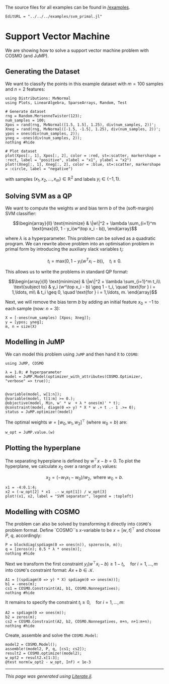 The source files for all examples can be found in [/examples](https://github.com/oxfordcontrol/COSMO.jl/tree/master/examples/).
```@meta
EditURL = "../../../examples/svm_primal.jl"
```

# Support Vector Machine
We are showing how to solve a support vector machine problem with COSMO (and JuMP).

## Generating the Dataset
We want to classify the points in this example dataset with $m = 100$ samples and $n = 2$ features:

````@example svm_primal
using Distributions: MvNormal
using Plots, LinearAlgebra, SparseArrays, Random, Test
````

````@example svm_primal
# Generate dataset
rng = Random.MersenneTwister(123);
num_samples = 100;
Xpos = rand(rng, MvNormal([1.5, 1.5], 1.25), div(num_samples, 2))';
Xneg = rand(rng, MvNormal([-1.5, -1.5], 1.25), div(num_samples, 2))';
ypos = ones(div(num_samples, 2));
yneg = -ones(div(num_samples, 2));
nothing #hide
````

````@example svm_primal
# Plot dataset
plot(Xpos[:, 1], Xpos[:, 2], color = :red, st=:scatter, markershape = :rect, label = "positive", xlabel = "x1", ylabel = "x2")
plot!(Xneg[:, 1], Xneg[:, 2], color = :blue, st=:scatter, markershape = :circle, label = "negative")
````

with samples $(x_1, x_2, \ldots, x_m) \in \mathbb{R}^2$ and labels $y_i \in \{-1,1\}$.

## Solving SVM as a QP
We want to compute the weights $w$ and bias term $b$ of the (soft-margin) SVM classifier:

```math
\begin{array}{ll}
    \text{minimize}   & \|w\|^2 + \lambda \sum_{i=1}^m \text{max}(0, 1 - y_i(w^\top x_i  - b)),
\end{array}
```
where $\lambda$ is a hyperparameter. This problem can be solved as a quadratic program.
We can rewrite above problem into an optimisation problem in primal form by introducing the auxiliary slack variables $t_i$:

```math
t_i = \text{max}(0, 1 - y_i(w^T x_i  - b)), \quad t_i \geq 0.
```

This allows us to write the problems in standard QP format:
```math
\begin{array}{ll}
    \text{minimize}   & \|w\|^2 + \lambda \sum_{i=1}^m t_i\\
    \text{subject to} & y_i (w^\top x_i - b) \geq 1 - t_i, \quad \text{for } i = 1,\ldots, m\\
                      & t_i \geq 0, \quad \text{for } i = 1,\ldots, m.
\end{array}
```
Next, we will remove the bias term $b$ by adding an initial feature $x_0 = -1$ to each sample (now: $n = 3$):

````@example svm_primal
X = [-ones(num_samples) [Xpos; Xneg]];
y = [ypos; yneg];
m, n = size(X)
````

## Modelling in JuMP
We can model this problem using `JuMP` and then hand it to `COSMO`:

````@example svm_primal
using JuMP, COSMO
````

````@example svm_primal
λ = 1.0; # hyperparameter
model = JuMP.Model(optimizer_with_attributes(COSMO.Optimizer, "verbose" => true));


@variable(model, w[1:n]);
@variable(model, t[1:m] >= 0.);
@objective(model, Min, w' * w  + λ * ones(m)' * t);
@constraint(model, diagm(0 => y) * X * w .+ t .- 1 .>= 0);
status = JuMP.optimize!(model)
````

The optimal weights $w = [w_0, w_1, w_2]^\top$ (where $w_0 = b$) are:

````@example svm_primal
w_opt = JuMP.value.(w)
````

## Plotting the hyperplane
The separating hyperplane is defined by $w^\top x - b = 0$. To plot the hyperplane, we calculate $x_2$ over a range of $x_1$ values:
```math
x_2 = (-w_1 x_1 - w_0) / w_2, \text{ where } w_0 = b.
```

````@example svm_primal
x1 = -4:0.1:4;
x2 = (-w_opt[2] * x1  .- w_opt[1]) / w_opt[3]
plot!(x1, x2, label = "SVM separator", legend = :topleft)
````

## Modelling with COSMO
The problem can also be solved by transforming it directly into `COSMO`'s problem format.
Define `COSMO``s $x$-variable to be $x=[w, t]^\top$ and choose $P$, $q$, accordingly:

````@example svm_primal
P = blockdiag(spdiagm(0 => ones(n)), spzeros(m, m));
q = [zeros(n); 0.5 * λ * ones(m)];
nothing #hide
````

Next we transform the first constraint $y_i (w^\top x_i - b) \geq 1 - t_i, \quad \text{for } i = 1,\ldots, m$ into
`COSMO`'s constraint format: $Ax + b \in \mathcal{K}$.

````@example svm_primal
A1 = [(spdiagm(0 => y) * X) spdiagm(0 => ones(m))];
b1 = -ones(m);
cs1 = COSMO.Constraint(A1, b1, COSMO.Nonnegatives);
nothing #hide
````

It remains to specify the constraint $t_i \geq 0, \quad \text{for } i = 1,\ldots, m$:

````@example svm_primal
A2 = spdiagm(0 => ones(m));
b2 = zeros(m);
cs2 = COSMO.Constraint(A2, b2, COSMO.Nonnegatives, m+n, n+1:m+n);
nothing #hide
````

Create, assemble and solve the `COSMO.Model`:

````@example svm_primal
model2 = COSMO.Model();
assemble!(model2, P, q, [cs1; cs2]);
result2 = COSMO.optimize!(model2);
w_opt2 = result2.x[1:3];
@test norm(w_opt2 - w_opt, Inf) < 1e-3
````

---

*This page was generated using [Literate.jl](https://github.com/fredrikekre/Literate.jl).*

